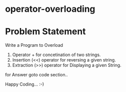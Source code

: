 # operator-overloading

# Problem Statement 

Write a Program to Overload
1. Operator + for concetination of two strings.
2. Insertion (<<) operator for reversing a given string.
3. Extraction (>>) operator for Displaying a given String.


for Answer goto code section..

Happy Coding... :-)
